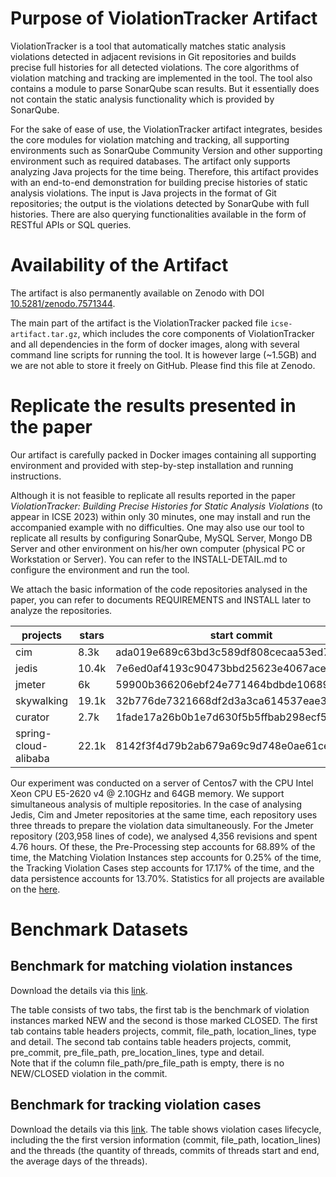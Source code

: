 # Purpose of ViolationTracker Artifact
ViolationTracker is a tool that automatically matches static analysis violations detected in adjacent revisions in Git repositories and builds precise full histories for all detected violations. The core algorithms of violation matching and tracking are implemented in the tool. The tool also contains a module to parse SonarQube scan results. But it essentially does not contain the static analysis functionality which is provided by SonarQube.

For the sake of ease of use, the ViolationTracker artifact integrates, besides the core modules for violation matching and tracking, all supporting environments such as SonarQube Community Version and other supporting environment such as required databases. The artifact only supports analyzing Java projects for the time being.
Therefore, this artifact provides with an end-to-end demonstration for building precise histories of static analysis violations. The input is Java projects in the format of Git repositories; the output is the violations detected by SonarQube with full histories. There are also querying functionalities available in the form of RESTful APIs or SQL queries. 

# Availability of the Artifact
The artifact is also permanently available on Zenodo with DOI [10.5281/zenodo.7571344](https://doi.org/10.5281/zenodo.7571344).

The main part of the artifact is the ViolationTracker packed file `icse-artifact.tar.gz`, which includes the core components of ViolationTracker and all dependencies in the form of docker images, along with several command line scripts for running the tool. It is however large (~1.5GB) and we are not able to store it freely on GitHub. Please find this file at Zenodo. 

# Replicate the results presented in the paper
Our artifact is carefully packed in Docker images containing all supporting environment and provided with step-by-step installation and running instructions. 

Although it is not feasible to replicate all results reported in the paper *ViolationTracker: Building Precise Histories for Static Analysis Violations* (to appear in ICSE 2023) within only 30 minutes, one may install and run the accompanied example with no difficulties. One may also use our tool to replicate all results by configuring SonarQube, MySQL Server, Mongo DB Server and other environment on his/her own computer (physical PC or Workstation or Server). You can refer to the INSTALL-DETAIL.md to configure the environment and run the tool. 

We attach the basic information of the code repositories analysed  in the paper, you can refer to documents REQUIREMENTS and INSTALL later to analyze the repositories.

|	projects	|	stars	|	start commit	|	address	|	branch	|	end commit	|
|-----------	|	-----------	|	-----------	|	-----------|	-----------	| -----------		|
|	cim	|	8.3k	|	ada019e689c63bd3c589df808cecaa53ed7ee3dd	|	https://github.com/crossoverJie/cim	|	master	|	6cff5a3feec06dc512112b5bcd85fae78f4fa505	|
|	jedis	|	10.4k	|	7e6ed0af4193c90473bbd25623e4067acea4115d	|	https://github.com/redis/jedis	|	master	|	31513d401aed1d2227e9388f178c3eaa39524832	|
|	jmeter	|	6k	|	59900b366206ebf24e771464bdbde1068930393a	|	https://github.com/apache/jmeter	|	master	|	5f0d39a2d6787840987e6c0ee9fdd2e7abc6db33	|
|	skywalking	|	19.1k	|	32b776de7321668df2d3a3ca614537eae33c40ad	|	https://github.com/apache/skywalking	|	master	|	1e117cf7191a3075fa160d72e6b6290339fbc714	|
|	curator	|	2.7k	|	1fade17a26b0b1e7d630f5b5ffbab298ecf5f1d6	|	https://github.com/apache/curator	|	master	|	5ca31e3520189fac3c0447e3083a76756a535723	|
|	spring-cloud-alibaba	|	22.1k	|	8142f3f4d79b2ab679a69c9d748e0ae61ce5934c	|	https://github.com/alibaba/spring-cloud-alibaba	|	2022.x	|	6f04a247fdc0789c9a635122e9738fd10941d45b	|


Our experiment was conducted on a server of Centos7 with the CPU Intel Xeon CPU E5-2620 v4 @ 2.10GHz and  64GB memory. We support simultaneous analysis of multiple repositories. In the case of analysing Jedis, Cim and Jmeter repositories at the same time, each repository uses three threads to prepare the violation data simultaneously. For the Jmeter repository (203,958 lines of code), we analysed 4,356 revisions and spent 4.76 hours. Of these, the Pre-Processing step accounts for 68.89\% of the time, the Matching Violation Instances step accounts for 0.25\% of the time, the Tracking Violation Cases step accounts for 17.17\% of the time, and the data persistence accounts for 13.70\%. Statistics for all projects are available on the  [here](https://github.com/FudanSELab/violationTracker/blob/master/resources/performance.jpg).

# Benchmark Datasets
## Benchmark for matching violation instances
Download the details via this [link](https://github.com/FudanSELab/violationTracker/blob/master/resources/Benchmark%20for%20matching%20violation%20instances.xlsx). 

The table consists of two tabs, the first tab is the benchmark of violation instances marked NEW and the second is those marked CLOSED.
The first tab contains table headers projects, commit, file_path, location_lines, type and detail.
The second tab contains table headers projects, commit, pre_commit, pre_file_path, pre_location_lines, type and detail.					
Note that if the column file_path/pre_file_path is empty, there is no NEW/CLOSED violation in the commit.


## Benchmark for tracking violation cases
Download the details via this [link](https://github.com/FudanSELab/violationTracker/blob/master/resources/Benchmark%20for%20Tracking%20violation%20cases.xlsx). 
The table shows violation cases lifecycle, including the the first version information (commit, file_path, location_lines) and the threads (the quantity of threads, commits of threads start and end, the average days of the threads).
